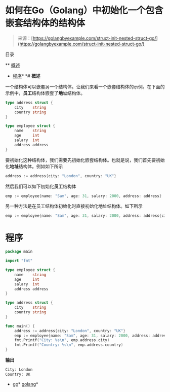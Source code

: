 <!--yml

分类：未分类

日期：2024-10-13 06:34:16

-->

# 如何在Go（Golang）中初始化一个包含嵌套结构体的结构体

> 来源：[https://golangbyexample.com/struct-init-nested-struct-go/](https://golangbyexample.com/struct-init-nested-struct-go/)

目录

**   [概述](#Overview "Overview")

+   [程序](#Program "Program")*  *# **概述**

一个结构体可以嵌套另一个结构体。让我们来看一个嵌套结构体的示例。在下面的示例中，**员工**结构体嵌套了**地址**结构体。

```go
type address struct {
    city    string
    country string
}

type employee struct {
    name    string
    age     int
    salary  int
    address address
}
```

要初始化这种结构体，我们需要先初始化嵌套结构体。也就是说，我们首先要初始化**地址**结构体。例如如下所示

```go
address := address{city: "London", country: "UK"}
```

然后我们可以如下初始化**员工**结构体

```go
emp := employee{name: "Sam", age: 31, salary: 2000, address: address}
```

另一种方法是在员工结构体初始化时直接初始化地址结构体。如下所示

```go
emp := employee{name: "Sam", age: 31, salary: 2000, address: address{city: "London", country: "UK"}}
```

# **程序**

```go
package main

import "fmt"

type employee struct {
    name    string
    age     int
    salary  int
    address address
}

type address struct {
    city    string
    country string
}

func main() {
    address := address{city: "London", country: "UK"}
    emp := employee{name: "Sam", age: 31, salary: 2000, address: address}
    fmt.Printf("City: %s\n", emp.address.city)
    fmt.Printf("Country: %s\n", emp.address.country)
}
```

**输出**

```go
City: London
Country: UK
```

+   [go](https://golangbyexample.com/tag/go/)*   [golang](https://golangbyexample.com/tag/golang/)*
